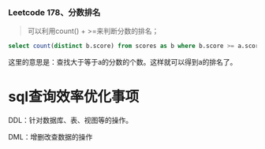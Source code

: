 ### Leetcode 178、分数排名

> 可以利用count() + >=来判断分数的排名；

```sql
select count(distinct b.score) from scores as b where b.score >= a.score
```

这里的意思是：查找大于等于a的分数的个数。这样就可以得到a的排名了。



# sql查询效率优化事项

DDL：针对数据库、表、视图等的操作。

DML：增删改查数据的操作

